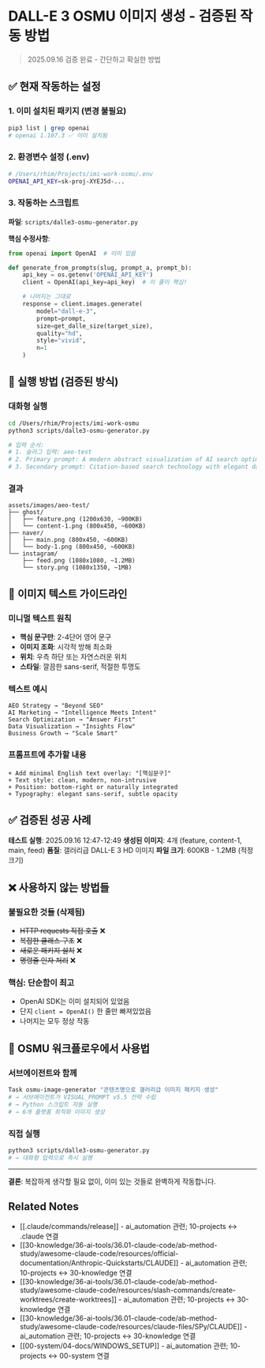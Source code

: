 # DALL-E 3 OSMU 이미지 생성 - 검증된 작동 방법

> 2025.09.16 검증 완료 - 간단하고 확실한 방법

## ✅ 현재 작동하는 설정

### 1. 이미 설치된 패키지 (변경 불필요)
```bash
pip3 list | grep openai
# openai 1.107.3 ✅ 이미 설치됨
```

### 2. 환경변수 설정 (.env)
```bash
# /Users/rhim/Projects/imi-work-osmu/.env
OPENAI_API_KEY=sk-proj-XYEJ5d-...
```

### 3. 작동하는 스크립트
**파일**: `scripts/dalle3-osmu-generator.py`

**핵심 수정사항**:
```python
from openai import OpenAI  # 이미 있음

def generate_from_prompts(slug, prompt_a, prompt_b):
    api_key = os.getenv('OPENAI_API_KEY')
    client = OpenAI(api_key=api_key)  # 이 줄이 핵심!

    # 나머지는 그대로
    response = client.images.generate(
        model="dall-e-3",
        prompt=prompt,
        size=get_dalle_size(target_size),
        quality="hd",
        style="vivid",
        n=1
    )
```

## 🚀 실행 방법 (검증된 방식)

### 대화형 실행
```bash
cd /Users/rhim/Projects/imi-work-osmu
python3 scripts/dalle3-osmu-generator.py

# 입력 순서:
# 1. 슬러그 입력: aeo-test
# 2. Primary prompt: A modern abstract visualization of AI search optimization
# 3. Secondary prompt: Citation-based search technology with elegant data flow
```

### 결과
```
assets/images/aeo-test/
├── ghost/
│   ├── feature.png (1200x630, ~900KB)
│   └── content-1.png (800x450, ~600KB)
├── naver/
│   ├── main.png (800x450, ~600KB)
│   └── body-1.png (800x450, ~600KB)
└── instagram/
    ├── feed.png (1080x1080, ~1.2MB)
    └── story.png (1080x1350, ~1MB)
```

## 🎨 이미지 텍스트 가이드라인

### 미니멀 텍스트 원칙
- **핵심 문구만**: 2-4단어 영어 문구
- **이미지 조화**: 시각적 방해 최소화
- **위치**: 우측 하단 또는 자연스러운 위치
- **스타일**: 깔끔한 sans-serif, 적절한 투명도

### 텍스트 예시
```
AEO Strategy → "Beyond SEO"
AI Marketing → "Intelligence Meets Intent"
Search Optimization → "Answer First"
Data Visualization → "Insights Flow"
Business Growth → "Scale Smart"
```

### 프롬프트에 추가할 내용
```
+ Add minimal English text overlay: "[핵심문구]"
+ Text style: clean, modern, non-intrusive
+ Position: bottom-right or naturally integrated
+ Typography: elegant sans-serif, subtle opacity
```

## ✅ 검증된 성공 사례

**테스트 실행**: 2025.09.16 12:47-12:49
**생성된 이미지**: 4개 (feature, content-1, main, feed)
**품질**: 갤러리급 DALL-E 3 HD 이미지
**파일 크기**: 600KB - 1.2MB (적정 크기)

## ❌ 사용하지 않는 방법들

### 불필요한 것들 (삭제됨)
- ~~HTTP requests 직접 호출~~ ❌
- ~~복잡한 클래스 구조~~ ❌
- ~~새로운 패키지 설치~~ ❌
- ~~명령줄 인자 처리~~ ❌

### 핵심: 단순함이 최고
- OpenAI SDK는 이미 설치되어 있었음
- 단지 `client = OpenAI()` 한 줄만 빠져있었음
- 나머지는 모두 정상 작동

## 🎯 OSMU 워크플로우에서 사용법

### 서브에이전트와 함께
```bash
Task osmu-image-generator "콘텐츠명으로 갤러리급 이미지 패키지 생성"
# → 서브에이전트가 VISUAL_PROMPT v5.5 전략 수립
# → Python 스크립트 자동 실행
# → 6개 플랫폼 최적화 이미지 생성
```

### 직접 실행
```bash
python3 scripts/dalle3-osmu-generator.py
# → 대화형 입력으로 즉시 실행
```

---

**결론**: 복잡하게 생각할 필요 없이, 이미 있는 것들로 완벽하게 작동합니다.

## Related Notes

- [[.claude/commands/release]] - ai_automation 관련; 10-projects ↔ .claude 연결
- [[30-knowledge/36-ai-tools/36.01-claude-code/ab-method-study/awesome-claude-code/resources/official-documentation/Anthropic-Quickstarts/CLAUDE]] - ai_automation 관련; 10-projects ↔ 30-knowledge 연결
- [[30-knowledge/36-ai-tools/36.01-claude-code/ab-method-study/awesome-claude-code/resources/slash-commands/create-worktrees/create-worktrees]] - ai_automation 관련; 10-projects ↔ 30-knowledge 연결
- [[30-knowledge/36-ai-tools/36.01-claude-code/ab-method-study/awesome-claude-code/resources/claude-files/SPy/CLAUDE]] - ai_automation 관련; 10-projects ↔ 30-knowledge 연결
- [[00-system/04-docs/WINDOWS_SETUP]] - ai_automation 관련; 10-projects ↔ 00-system 연결
